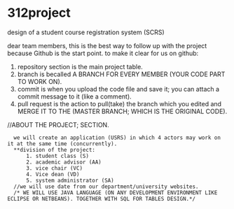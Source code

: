 # 312project
design of a student course registration system (SCRS)


dear team members,
this is the best way to follow up with the project because Github is the start point.
 to make it clear for us on github:
  1. repository section is the main project table.
  2. branch is becalled A BRANCH FOR EVERY MEMBER (YOUR CODE PART TO WORK ON).
  3. commit is when you upload the code file and save it; you can attach a commit message to it (like a comment).
  4. pull request is the action to pull(take) the branch which you edited and MERGE IT TO THE (MASTER BRANCH; WHICH IS THE ORIGINAL CODE).
  
  //ABOUT THE PROJECT; SECTION.
  
      we will create an application (USRS) in which 4 actors may work on it at the same time (concurrently).
      **division of the project:
          1. student class (S)
          2. academic advisor (AA)
          3. vice chair (VC)
          4. Vice dean (VD)
          5. system administrator (SA)
      //we will use date from our department/university websites.
      /* WE WILL USE JAVA LANGUAGE (ON ANY DEVELOPMENT ENVIRONMENT LIKE ECLIPSE OR NETBEANS). TOGETHER WITH SQL FOR TABLES DESIGN.*/
      
